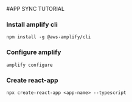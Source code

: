 #APP SYNC TUTORIAL

### Install amplify cli

```
npm install -g @aws-amplify/cli
```

### Configure amplify

```
amplify configure
```

### Create react-app
```
npx create-react-app <app-name> --typescript
```